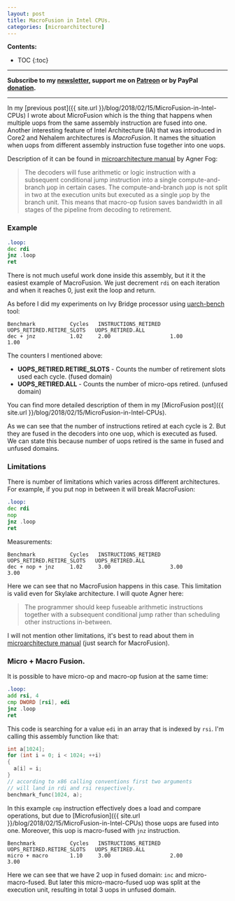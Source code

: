 ```yaml
---
layout: post
title: MacroFusion in Intel CPUs.
categories: [microarchitecture]
---
```


**Contents:**
* TOC
{:toc}

------
**Subscribe to my [newsletter](https://products.easyperf.net/newsletter), support me on [Patreon](https://www.patreon.com/dendibakh) or by PayPal [donation](https://www.paypal.com/cgi-bin/webscr?cmd=_donations&business=TBM3NW8TKTT34&currency_code=USD&source=url).**

------

In my [previous post]({{ site.url }}/blog/2018/02/15/MicroFusion-in-Intel-CPUs) I wrote about MicroFusion which is the thing that happens when multiple uops from the same assembly instruction are fused into one. Another interesting feature of Intel Architecture (IA) that was introduced in Core2 and Nehalem architectures is *MacroFusion*. It names the situation when uops from different assembly instruction fuse together into one uops.

Description of it can be found in [microarchitecture manual](www.agner.org/optimize/microarchitecture.pdf) by Agner Fog:
> The decoders will fuse arithmetic or logic instruction with a subsequent conditional jump instruction into a single compute-and-branch µop in certain cases. The compute-and-branch µop is not split in two at the execution units but executed as a single µop by the branch unit. This means that macro-op fusion saves bandwidth in all stages of the pipeline from decoding to retirement.

### Example

```asm
.loop:
dec rdi
jnz .loop
ret
```
There is not much useful work done inside this assembly, but it it the easiest example of MacroFusion. We just decrement `rdi` on each iteration and when it reaches 0, just exit the loop and return.

As before I did my experiments on Ivy Bridge processor using [uarch-bench](https://github.com/travisdowns/uarch-bench) tool:
```
Benchmark           Cycles   INSTRUCTIONS_RETIRED   UOPS_RETIRED.RETIRE_SLOTS   UOPS_RETIRED.ALL
dec + jnz           1.02     2.00                   1.00                        1.00
```
The counters I mentioned above:
- **UOPS_RETIRED.RETIRE_SLOTS** - Counts the number of retirement slots used each cycle. (fused domain)
- **UOPS_RETIRED.ALL** - Counts the number of micro-ops retired. (unfused domain)

You can find more detailed description of them in my [MicroFusion post]({{ site.url }}/blog/2018/02/15/MicroFusion-in-Intel-CPUs).

As we can see that the number of instructions retired at each cycle is 2. But they are fused in the decoders into one uop, which is executed as fused. We can state this because number of uops retired is the same in fused and unfused domains.

### Limitations

There is number of limitations which varies across different architectures. For example, if you put nop in between it will break MacroFusion:
```asm
.loop:
dec rdi
nop
jnz .loop
ret
```
Measurements:
```
Benchmark           Cycles   INSTRUCTIONS_RETIRED   UOPS_RETIRED.RETIRE_SLOTS   UOPS_RETIRED.ALL
dec + nop + jnz     1.02     3.00                   3.00                        3.00
```
Here we can see that no MacroFusion happens in this case. This limitation is valid even for Skylake architecture. I will quote Agner here:
> The programmer should keep fuseable arithmetic instructions together with a subsequent conditional jump rather than scheduling other instructions in-between.

I will not mention other limitations, it's best to read about them in [microarchitecture manual](www.agner.org/optimize/microarchitecture.pdf) (just search for MacroFusion).

### Micro + Macro Fusion.

It is possible to have micro-op and macro-op fusion at the same time:

```asm
.loop:
add rsi, 4
cmp DWORD [rsi], edi
jnz .loop
ret
```

This code is searching for a value `edi` in an array that is indexed by `rsi`. I'm calling this assembly function like that:
```cpp
int a[1024];
for (int i = 0; i < 1024; ++i)
{
  a[i] = i;
}
// according to x86 calling conventions first two arguments 
// will land in rdi and rsi respectively.
benchmark_func(1024, a);
```

In this example `cmp` instruction effectively does a load and compare operations, but due to [Microfusion]({{ site.url }}/blog/2018/02/15/MicroFusion-in-Intel-CPUs) those uops are fused into one. Moreover, this uop is macro-fused with `jnz` instruction.

```
Benchmark           Cycles   INSTRUCTIONS_RETIRED   UOPS_RETIRED.RETIRE_SLOTS   UOPS_RETIRED.ALL
micro + macro       1.10     3.00                   2.00                        3.00
```

Here we can see that we have 2 uop in fused domain: `inc` and micro-macro-fused. But later this micro-macro-fused uop was split at the execution unit, resulting in total 3 uops in unfused domain.

